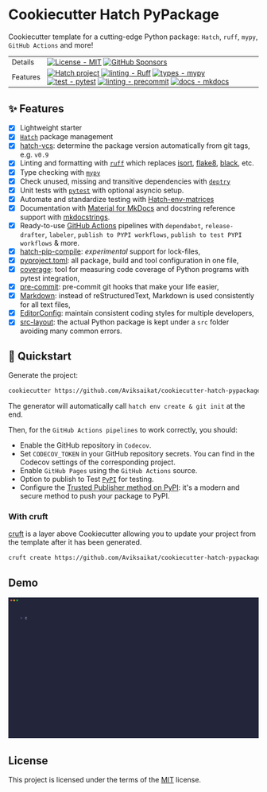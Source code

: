 # Cookiecutter Hatch PyPackage

Cookiecutter template for a cutting-edge Python package: `Hatch`, `ruff`, `mypy`, `GitHub Actions` and more!


|         |                                    |
|---------|------------------------------------|
| Details | [![License - MIT][MIT-image]][MIT-link] [![GitHub Sponsors][sponsor-image]][sponsor-link] |
| Features | [![Hatch project][hatch-image]][hatch-link] [![linting - Ruff][ruff-image]][ruff-link] [![types - mypy][mypy-image]][mypy-link] [![test - pytest][pytest-image]][pytest-link]  [![linting - precommit][precommit-image]][precommit-link] [![docs - mkdocs][mkdocs-image]][mkdocs-link] |



## ✨ Features

* [X] Lightweight starter
* [X] [`Hatch`](https://hatch.pypa.io/latest/install/) package management
* [X] [hatch-vcs]: determine the package version automatically from git tags, e.g. `v0.9`
* [X] Linting and formatting with [`ruff`](https://github.com/charliermarsh/ruff) which replaces [isort], [flake8], [black], etc.
* [X] Type checking with [`mypy`](https://github.com/python/mypy)
* [X] Check unused, missing and transitive dependencies with [`deptry`](https://deptry.com/)
* [X] Unit tests with [`pytest`](https://github.com/pytest-dev/pytest) with optional asyncio setup.
* [X] Automate and standardize testing with [Hatch-env-matrices]
* [X] Documentation with [Material for MkDocs](https://squidfunk.github.io/mkdocs-material/) and docstring reference support with [mkdocstrings](https://mkdocstrings.github.io/).
* [X] Ready-to-use [GitHub Actions](https://help.github.com/en/actions/automating-your-workflow-with-github-actions) pipelines with `dependabot`, `release-drafter`, `labeler`, `publish to PYPI workflows`, `publish to test PYPI workflows` & more.
* [X] [hatch-pip-compile]: *experimental* support for lock-files,
* [X] [pyproject.toml]: all package, build and tool configuration in one file,
* [X] [coverage]: tool for measuring code coverage of Python programs with pytest integration,
* [X] [pre-commit]: pre-commit git hooks that make your life easier,
* [X] [Markdown]: instead of reStructuredText, Markdown is used consistently for all text files,
* [X] [EditorConfig]: maintain consistent coding styles for multiple developers,
* [X] [src-layout]: the actual Python package is kept under a `src` folder avoiding many common errors.

## 💫 Quickstart

Generate the project:

```bash
cookiecutter https://github.com/Aviksaikat/cookiecutter-hatch-pypackage
```

The generator will automatically call `hatch env create & git init` at the end.

Then, for the `GitHub Actions pipelines` to work correctly, you should:

* Enable the GitHub repository in `Codecov`.
* Set `CODECOV_TOKEN` in your GitHub repository secrets. You can find in the Codecov settings of the corresponding project.
* Enable `GitHub Pages` using the `GitHub Actions` source.
* Option to publish to Test [`PyPI`](https://test.pypi.org/) for testing.
* Configure the [Trusted Publisher method on PyPI](https://docs.pypi.org/trusted-publishers/creating-a-project-through-oidc/): it's a modern and secure method to push your package to PyPI.

### With cruft

[cruft](https://github.com/cruft/cruft) is a layer above Cookiecutter allowing you to update your project from the template after it has been generated.

```bash
cruft create https://github.com/Aviksaikat/cookiecutter-hatch-pypackage
```

## Demo
![](./media/demo.gif)


## License

This project is licensed under the terms of the [MIT](https://github.com/Aviksaikat/cookiecutter-hatch-pypackage/blob/main/LICENSE) license.



[cookiecutter]: https://cookiecutter.readthedocs.io/
[hatch-vcs]: https://github.com/ofek/hatch-vcs
[Hatch-env-matrices]: https://hatch.pypa.io/dev/config/environment/advanced/#matrix
[hatch-pip-compile]: https://github.com/juftin/hatch-pip-compile
[cookiecutter-pypackage]: https://github.com/audreyfeldroy/cookiecutter-pypackage
[pre-commit]: https://pre-commit.com/
[mkdocs]: https://www.mkdocs.org/
[Markdown]: https://www.markdownguide.org/
[src-layout]: https://packaging.python.org/en/latest/discussions/src-layout-vs-flat-layout/
[flake8]: https://pypi.org/project/flake8/
[isort]: https://pycqa.github.io/isort/
[pytest]: https://docs.pytest.org/
[coverage]: https://coverage.readthedocs.io/
[mypy]: https://mypy-lang.org/
[black]: https://black.readthedocs.io/
[ruff]: https://beta.ruff.rs/
[EditorConfig]: http://editorconfig.org/
[Typer]: https://typer.tiangolo.com/
[pyproject.toml]: https://hatch.pypa.io/latest/config/metadata/
[pipenv]: https://pipenv.pypa.io/
[poetry]: https://python-poetry.org/
[conda]: https://docs.conda.io/
[virtualenv]: https://virtualenv.pypa.io/
[vanilla Python project]: https://github.com/aviksaikat/the-hatchlor-demo
[`README.md`]: https://github.com/aviksaikat/the-hatchlor-demo

[Tests-image]: https://github.com/aviksaikat/the-hatchlor/actions/workflows/run-tests.yml/badge.svg?branch=main
[Tests-link]: https://github.com/aviksaikat/the-hatchlor/actions/workflows/run-tests.yml
[hatch-image]: https://img.shields.io/badge/%F0%9F%A5%9A-hatch-4051b5.svg
[hatch-link]: https://github.com/pypa/hatch
[ruff-image]: https://img.shields.io/endpoint?url=https://raw.githubusercontent.com/astral-sh/ruff/main/assets/badge/v2.json
[ruff-link]: https://github.com/charliermarsh/ruff
[mypy-image]: https://img.shields.io/badge/Types-mypy-blue.svg
[mypy-link]: https://mypy-lang.org/
[pytest-image]: https://img.shields.io/badge/Pytest-0A9EDC.svg?style=flat&logo=Pytest&logoColor=white
[pytest-link]:  https://docs.pytest.org/
[mkdocs-image]: https://img.shields.io/badge/Docs-mkdocs-blue.svg
[mkdocs-link]: https://www.mkdocs.org/
[precommit-image]: https://img.shields.io/badge/Linting-pre--commit-red.svg
[precommit-link]:  https://pre-commit.com/
[MIT-image]: https://img.shields.io/badge/License-MIT-9400d3.svg
[MIT-link]: LICENSE
[sponsor-image]: https://img.shields.io/static/v1?label=Sponsor&message=%E2%9D%A4&logo=GitHub&color=ff69b4
[sponsor-link]: https://github.com/sponsors/aviksaikat